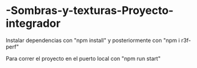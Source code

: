 # -Sombras-y-texturas-Proyecto-integrador

Instalar dependencias con "npm install" y posteriormente con "npm i r3f-perf"

Para correr el proyecto en el puerto local con "npm run start"

